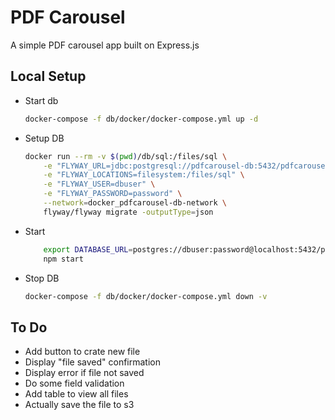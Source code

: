 # PDF Carousel

A simple PDF carousel app built on Express.js

## Local Setup

- Start db

    ```bash
    docker-compose -f db/docker/docker-compose.yml up -d
    ```

- Setup DB

    ```bash
    docker run --rm -v $(pwd)/db/sql:/files/sql \
        -e "FLYWAY_URL=jdbc:postgresql://pdfcarousel-db:5432/pdfcarousel?currentSchema=public" \
        -e "FLYWAY_LOCATIONS=filesystem:/files/sql" \
        -e "FLYWAY_USER=dbuser" \
        -e "FLYWAY_PASSWORD=password" \
        --network=docker_pdfcarousel-db-network \
        flyway/flyway migrate -outputType=json
    ```

- Start

    ```bash
        export DATABASE_URL=postgres://dbuser:password@localhost:5432/pdfcarousel
        npm start
    ```

- Stop DB

    ```bash
    docker-compose -f db/docker/docker-compose.yml down -v
    ```

## To Do

- Add button to crate new file
- Display "file saved" confirmation
- Display error if file not saved
- Do some field validation
- Add table to view all files
- Actually save the file to s3